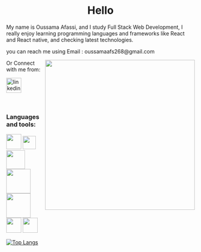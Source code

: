 
<!--
**Oussama268/Oussama268** is a ✨ _special_ ✨ repository because its `README.md` (this file) appears on your GitHub profile.

Here are some ideas to get you started:

- 🔭 I’m currently working on ...
- 🌱 I’m currently learning ...
- 👯 I’m looking to collaborate on ...
- 🤔 I’m looking for help with ...
- 💬 Ask me about ...
- 📫 How to reach me: ...
- 😄 Pronouns: ...
- ⚡ Fun fact: ...
-->

<h1 align="center">Hello</h1>


<p>My name is Oussama Afassi, and I study Full Stack Web Development, I really enjoy learning programming languages and frameworks like React and React native, and checking latest technologies. </p>
<p>you can reach me using Email : oussamaafs268@gmail.com</p>

<img width="400px" align="right" src="https://giffiles.alphacoders.com/258/2584.gif">


<p>Or Connect with me from:</p>



<p>
  <a href="https://www.linkedin.com/in/oussama-afassi-9428a1285" rel="nofollow noreferrer">
    <img width="40px" src="https://cdn-icons-png.flaticon.com/512/174/174857.png" alt="linkedin">
  </a> 
</p>
<br>





<h3 font-weight="bolder">Languages and tools:</h3>

<span><img width="40px" src="https://upload.wikimedia.org/wikipedia/commons/thumb/6/6a/JavaScript-logo.png/768px-JavaScript-logo.png" ></span>
<span><img width="35px" src="https://upload.wikimedia.org/wikipedia/commons/thumb/d/d5/CSS3_logo_and_wordmark.svg/1452px-CSS3_logo_and_wordmark.svg.png" ></span>
<span><img width="50px" src="https://upload.wikimedia.org/wikipedia/commons/thumb/6/61/HTML5_logo_and_wordmark.svg/2048px-HTML5_logo_and_wordmark.svg.png" ></span>
<span><img width="65px" src="https://upload.wikimedia.org/wikipedia/commons/thumb/2/27/PHP-logo.svg/2560px-PHP-logo.svg.png" ></span>
<span><img width="65px" src="https://upload.wikimedia.org/wikipedia/fr/thumb/6/62/MySQL.svg/1200px-MySQL.svg.png" ></span>
<span><img width="40px" src="https://upload.wikimedia.org/wikipedia/commons/thumb/3/3f/Git_icon.svg/800px-Git_icon.svg.png" ></span>
<span><img width="40px" src="https://upload.wikimedia.org/wikipedia/commons/thumb/c/c3/Python-logo-notext.svg/701px-Python-logo-notext.svg.png" ></span>



[![Top Langs](https://github-readme-stats.vercel.app/api/top-langs/?username=anuraghazra&layout=donut)](https://github.com/anuraghazra/github-readme-stats)
